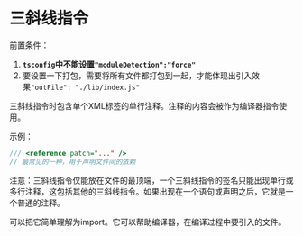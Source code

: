 #  三斜线指令

前置条件：

1. **`tsconfig`中不能设置`"moduleDetection":"force"`**
2. 要设置一下打包，需要将所有文件都打包到一起，才能体现出引入效果`"outFile": "./lib/index.js"`

三斜线指令时包含单个XML标签的单行注释。注释的内容会被作为编译器指令使用。

示例：

```ts
/// <reference patch="..." />
// 最常见的一种，用于声明文件间的依赖
```



注意：三斜线指令仅能放在文件的最顶端，一个三斜线指令的签名只能出现单行或多行注释，这包括其他的三斜线指令。如果出现在一个语句或声明之后，它就是一个普通的注释。



可以把它简单理解为import。它可以帮助编译器，在编译过程中要引入的文件。